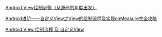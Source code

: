 [Android View绘制步骤（从源码的角度出发）](http://www.jcodecraeer.com/plus/view.php?aid=4097)

[Android进阶——自定义View之View的绘制流程及实现onMeasure完全攻略](https://www.2cto.com/kf/201706/646062.html)

[Android View 绘制流程 及 自定义View](https://blog.csdn.net/asdf717/article/details/52585469)

